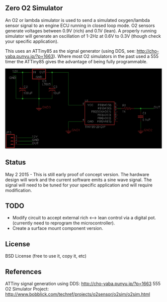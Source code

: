 ## Zero O2 Simulator

An O2 or lambda simulator is used to send a simulated oxygen/lambda sensor signal to an engine ECU running in closed loop mode. O2 sensors generate voltages between 0.9V (rich) and 0.1V (lean).  A properly running simulator will generate an oscillation of 1-2Hz at 0.6V to 0.3V (though check your specific application).

This uses an ATTiny85 as the signal generator (using DDS, see: http://cho-yaba.punyu.jp/?p=1663).  Where most O2 simulators in the past used a 555 timer the ATTiny85 gives the advantage of being fully programmable.

![Alt text](./doc/schematic.png?raw=true "Schematic")

## Status

May 2 2015 - This is still early proof of concept version.  The hardware design will work and the current software emits a sine wave signal.  The signal will need to be tuned for your specific application and will require modification.  

## TODO

* Modify circuit to accept external rich <--> lean control via a digital pot. (currently need to reprogram the microcontroller).
* Create a surface mount component version.

## License

BSD License (free to use it, copy it, etc)

## References

  ATTiny signal generation using DDS: http://cho-yaba.punyu.jp/?p=1663
  555 O2 Simulator Project: http://www.bobblick.com/techref/projects/o2sensor/o2sim/o2sim.html

